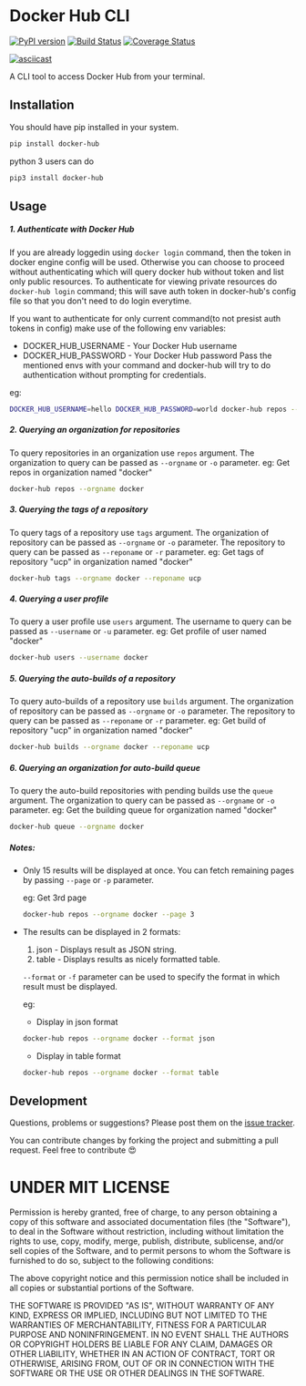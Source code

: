 Docker Hub CLI
========
[![PyPI version](https://badge.fury.io/py/docker-hub.svg)](https://badge.fury.io/py/docker-hub)
[![Build Status](https://travis-ci.org/amalfra/docker-hub.svg?branch=master)](https://travis-ci.org/amalfra/docker-hub)
[![Coverage Status](https://coveralls.io/repos/github/amalfra/docker-hub/badge.svg?branch=master)](https://coveralls.io/github/amalfra/docker-hub?branch=master)

[![asciicast](https://asciinema.org/a/89901.png)](https://asciinema.org/a/89901)

A CLI tool to access Docker Hub from your terminal.

## Installation
You should have pip installed in your system.
```sh
pip install docker-hub
```
python 3 users can do
```sh
pip3 install docker-hub
```

## Usage
##### 1. Authenticate with Docker Hub
If you are already loggedin using `docker login` command, then the token in docker engine config will be used. Otherwise you can choose to proceed without authenticating which will query docker hub without token and list only public resources. To authenticate for viewing private resources do `docker-hub login` command; this will save auth token in docker-hub's config file so that you don't need to do login everytime.

If you want to authenticate for only current command(to not presist auth tokens in config) make use of the following env variables:
  * DOCKER_HUB_USERNAME - Your Docker Hub username
  * DOCKER_HUB_PASSWORD - Your Docker Hub password
Pass the mentioned envs with your command and docker-hub will try to do authentication without prompting for credentials.

eg:
```sh
DOCKER_HUB_USERNAME=hello DOCKER_HUB_PASSWORD=world docker-hub repos --orgname docker
```

##### 2. Querying an organization for repositories
To query repositories in an organization use `repos` argument. The organization to query can be passed as `--orgname` or `-o` parameter.
eg: Get repos in organization named "docker"
```sh
docker-hub repos --orgname docker
```

##### 3. Querying the tags of a repository
To query tags of a repository use `tags` argument. The organization of repository can be passed as `--orgname` or `-o` parameter. The repository to query can be passed as `--reponame` or `-r` parameter.
eg: Get tags of repository "ucp" in organization named "docker"
```sh
docker-hub tags --orgname docker --reponame ucp
```

##### 4. Querying a user profile
To query a user profile use `users` argument. The username to query can be passed as `--username` or `-u` parameter.
eg: Get profile of user named "docker"
```sh
docker-hub users --username docker
```

##### 5. Querying the auto-builds of a repository
To query auto-builds of a repository use `builds` argument. The organization of repository can be passed as `--orgname` or `-o` parameter. The repository to query can be passed as `--reponame` or `-r` parameter.
eg: Get build of repository "ucp" in organization named "docker"
```sh
docker-hub builds --orgname docker --reponame ucp
```

##### 6. Querying an organization for auto-build queue
To query the auto-build repositories with pending builds use the `queue` argument. The organization to query can be passed as `--orgname` or `-o` parameter.
eg: Get the building queue for organization named "docker"
```sh
docker-hub queue --orgname docker
```

##### Notes:
* Only 15 results will be displayed at once. You can fetch remaining pages by passing `--page` or `-p` parameter.

  eg: Get 3rd page
  ```sh
  docker-hub repos --orgname docker --page 3
  ```
* The results can be displayed in 2 formats:
  1. json - Displays result as JSON string.
  2. table - Displays results as nicely formatted table.

  `--format` or `-f` parameter can be used to specify the format in which result must be displayed.

  eg:
  * Display in json format
  ```sh
  docker-hub repos --orgname docker --format json
  ```

  * Display in table format
  ```sh
  docker-hub repos --orgname docker --format table
  ```

## Development
Questions, problems or suggestions? Please post them on the [issue tracker](https://github.com/amalfra/docker-hub/issues).

You can contribute changes by forking the project and submitting a pull request. Feel free to contribute :heart_eyes:

UNDER MIT LICENSE
=================
Permission is hereby granted, free of charge, to any person obtaining a copy of this software and associated documentation files (the "Software"), to deal in the Software without restriction, including without limitation the rights to use, copy, modify, merge, publish, distribute, sublicense, and/or sell copies of the Software, and to permit persons to whom the Software is furnished to do so, subject to the following conditions:

The above copyright notice and this permission notice shall be included in all copies or substantial portions of the Software.

THE SOFTWARE IS PROVIDED "AS IS", WITHOUT WARRANTY OF ANY KIND, EXPRESS OR IMPLIED, INCLUDING BUT NOT LIMITED TO THE WARRANTIES OF MERCHANTABILITY, FITNESS FOR A PARTICULAR PURPOSE AND NONINFRINGEMENT. IN NO EVENT SHALL THE AUTHORS OR COPYRIGHT HOLDERS BE LIABLE FOR ANY CLAIM, DAMAGES OR OTHER LIABILITY, WHETHER IN AN ACTION OF CONTRACT, TORT OR OTHERWISE, ARISING FROM, OUT OF OR IN CONNECTION WITH THE SOFTWARE OR THE USE OR OTHER DEALINGS IN THE SOFTWARE.
